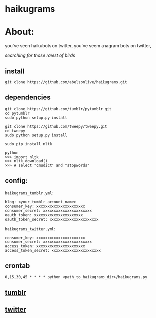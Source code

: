 haikugrams
==========

# About:

you've seen haikubots on twitter, you've seem anagram bots on twitter, 

_searching for those rarest of birds_
## install
```
git clone https://github.com/abelsonlive/haikugrams.git
```
## dependencies
```
git clone https://github.com/tumblr/pytumblr.git
cd pytumblr
sudo python setup.py install 
```
```
git clone https://github.com/tweepy/tweepy.git
cd tweepy
sudo python setup.py install 
```
```
sudo pip install nltk
```
```
python
>>> import nltk
>>> nltk.download()
>>> # select "cmudict" and "stopwords"
```
## config:
`haikugrams_tumblr.yml`:
```
blog: <your_tumblr_account_name>
consumer_key: xxxxxxxxxxxxxxxxxxxxxx
consumer_secret: xxxxxxxxxxxxxxxxxxxxxx
oauth_token: xxxxxxxxxxxxxxxxxxxxxx
oauth_token_secret: xxxxxxxxxxxxxxxxxxxxxx
```
`haikugrams_twitter.yml`:
```
consumer_key: xxxxxxxxxxxxxxxxxxxxxx
consumer_secret: xxxxxxxxxxxxxxxxxxxxxx
access_token: xxxxxxxxxxxxxxxxxxxxxx
access_token_secret: xxxxxxxxxxxxxxxxxxxxxx
```
## crontab
```
0,15,30,45 * * * * python <path_to_haikugrams_dir>/haikugrams.py 
```

## [tumblr](http://haikugrams.tumblr.com/)
## [twitter](http://twitter.com/haikugrams)

